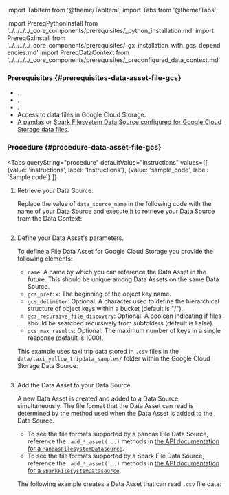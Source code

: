 import TabItem from '@theme/TabItem';
import Tabs from '@theme/Tabs';

import PrereqPythonInstall from '../../../../_core_components/prerequisites/_python_installation.md'
import PrereqGxInstall from '../../../../_core_components/prerequisites/_gx_installation_with_gcs_dependencies.md'
import PrereqDataContext from '../../../../_core_components/prerequisites/_preconfigured_data_context.md'

### Prerequisites {#prerequisites-data-asset-file-gcs} 
- <PrereqPythonInstall/>.
- <PrereqGxInstall/>.
- <PrereqDataContext/>.
- Access to data files in Google Cloud Storage.
- [A pandas](/core/connect_to_data/filesystem_data/filesystem_data.md?data_source_type=pandas&environment=gcs#create-a-data-source) or [Spark Filesystem Data Source configured for Google Cloud Storage data files](/core/connect_to_data/filesystem_data/filesystem_data.md?data_source_type=spark&environment=gcs#create-a-data-source).

### Procedure {#procedure-data-asset-file-gcs}

<Tabs 
   queryString="procedure"
   defaultValue="instructions"
   values={[
      {value: 'instructions', label: 'Instructions'},
      {value: 'sample_code', label: 'Sample code'}
   ]}
>

<TabItem value="instructions" label="Instructions">

1. Retrieve your Data Source.

   Replace the value of `data_source_name` in the following code with the name of your Data Source and execute it to retrieve your Data Source from the Data Context:

   ```python title="Python" name="docs/docusaurus/docs/core/connect_to_data/filesystem_data/_create_a_data_asset/_gcs/_file_asset.py - retrieve Data Source"
   ```

2. Define your Data Asset's parameters.

   To define a File Data Asset for Google Cloud Storage you provide the following elements:

   - `name`: A name by which you can reference the Data Asset in the future.  This should be unique among Data Assets on the same Data Source.
   - `gcs_prefix`: The beginning of the object key name.
   - `gcs_delimiter`: Optional. A character used to define the hierarchical structure of object keys within a bucket (default is "/").
   - `gcs_recursive_file_discovery`: Optional. A boolean indicating if files should be searched recursively from subfolders (default is False).
   - `gcs_max_results`: Optional. The maximum number of keys in a single response (default is 1000).

   This example uses taxi trip data stored in `.csv` files in the `data/taxi_yellow_tripdata_samples/` folder within the Google Cloud Storage Data Source:

   ```python title="Python" name="docs/docusaurus/docs/core/connect_to_data/filesystem_data/_create_a_data_asset/_gcs/_file_asset.py - define Data Asset parameters"
   ```

3. Add the Data Asset to your Data Source.

   A new Data Asset is created and added to a Data Source simultaneously.  The file format that the Data Asset can read is determined by the method used when the Data Asset is added to the Data Source.

   - To see the file formats supported by a pandas File Data Source, reference the `.add_*_asset(...)` methods in [the API documentation for a `PandasFilesystemDatasource`](/reference/api/datasource/fluent/PandasFilesystemDatasource_class.mdx).
   - To see the file formats supported by a Spark File Data Source, reference the `.add_*_asset(...)` methods in [the API documentation for a `SparkFilesystemDatasource`](/reference/api/datasource/fluent/SparkFilesystemDatasource_class.mdx).

   The following example creates a Data Asset that can read `.csv` file data:

   ```python title="Python" name="docs/docusaurus/docs/core/connect_to_data/filesystem_data/_create_a_data_asset/_gcs/_file_asset.py - add Data Asset"
   ```

</TabItem>

<TabItem value="sample_code" label="Sample code">

   ```python title="Python" name="docs/docusaurus/docs/core/connect_to_data/filesystem_data/_create_a_data_asset/_gcs/_file_asset.py - full example"
   ```

</TabItem>

</Tabs>